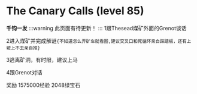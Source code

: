# The Canary Calls (level 85)

**千钧一发**
:::warning 
此页面有待更新！
:::
1跟Thesead煤矿外面的Grenot谈话

2进入煤矿并完成解谜`{不知道怎么弄矿车就看图,建议交叉口和死循环亲自踩踏板，还有上坡上不去亲自推}`

3逃离矿洞，有时限，建议上马

4跟Grenot对话

奖励
1575000经验
2048绿宝石